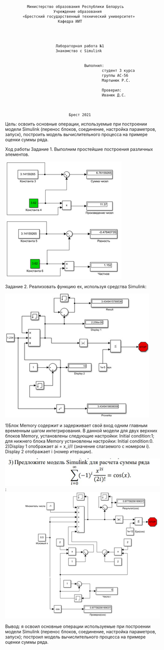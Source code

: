              
              Министерство образования Республики Беларусь
                          Учреждение образования 
            «Брестский государственный технический университет»
                            Кафедра ИИТ




                           Лабораторная работа №1 
                           Знакомство с Simulink


	                                	Выполнил:
                                                студент 3 курса
                                                группы АС-56
                                                Мартынюк Р.С.

                                                Проверил:
                                                Иванюк Д.С.



                                 Брест 2021

Цель: освоить основные операции, используемые при построении модели Simulink (перенос блоков, соединение, настройка параметров, запуск), построить модель вычислительного процесса на примере оценки суммы ряда.

Ход работы
Задание 1. Выполним простейшие построения различных элементов. 

![Screenshot](../src/1.jpg)

 Задание 2. Реализовать функцию ex, используя средства Simulink:

![Screenshot](../src/2.jpg)

1)Блок Memory содержит и задерживает свой вход одним главным временным шагом интегрирования. В данной модели для двух верхних блоков Memory, установлены следующие настройки: Initial condition:1; для нижнего блока Memory установлены настройки: Initial condition:0. 
2)Display 1 отображает ai = x_i/i! (значение слагаемого с номером i). Display 2 отображает i (номер итерации). 

![Screenshot](../src/4.jpg)   
                   :
![Screenshot](../src/3.jpg)

Вывод: я освоил основные операции используемые при построении модели Simulink (перенос блоков, соединение, настройка параметров, запуск); построил модель вычислительного процесса на примере оценки суммы ряда.
 
